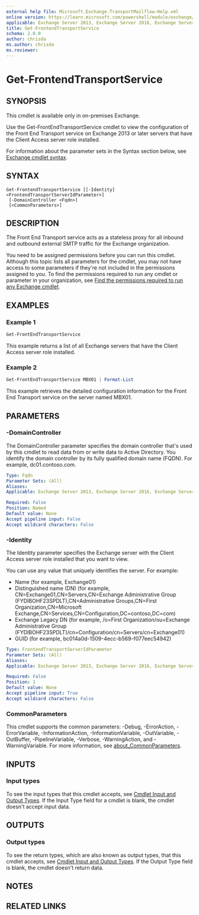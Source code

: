 ```yaml
---
external help file: Microsoft.Exchange.TransportMailflow-Help.xml
online version: https://learn.microsoft.com/powershell/module/exchange/get-frontendtransportservice
applicable: Exchange Server 2013, Exchange Server 2016, Exchange Server 2019
title: Get-FrontendTransportService
schema: 2.0.0
author: chrisda
ms.author: chrisda
ms.reviewer:
---
```


# Get-FrontendTransportService

## SYNOPSIS
This cmdlet is available only in on-premises Exchange.

Use the Get-FrontEndTransportService cmdlet to view the configuration of the Front End Transport service on Exchange 2013 or later servers that have the Client Access server role installed.

For information about the parameter sets in the Syntax section below, see [Exchange cmdlet syntax](https://learn.microsoft.com/powershell/exchange/exchange-cmdlet-syntax).

## SYNTAX

```
Get-FrontendTransportService [[-Identity] <FrontendTransportServerIdParameter>]
 [-DomainController <Fqdn>]
 [<CommonParameters>]
```

## DESCRIPTION
The Front End Transport service acts as a stateless proxy for all inbound and outbound external SMTP traffic for the Exchange organization.

You need to be assigned permissions before you can run this cmdlet. Although this topic lists all parameters for the cmdlet, you may not have access to some parameters if they're not included in the permissions assigned to you. To find the permissions required to run any cmdlet or parameter in your organization, see [Find the permissions required to run any Exchange cmdlet](https://learn.microsoft.com/powershell/exchange/find-exchange-cmdlet-permissions).

## EXAMPLES

### Example 1
```powershell
Get-FrontEndTransportService
```

This example returns a list of all Exchange servers that have the Client Access server role installed.

### Example 2
```powershell
Get-FrontEndTransportService MBX01 | Format-List
```

This example retrieves the detailed configuration information for the Front End Transport service on the server named MBX01.

## PARAMETERS

### -DomainController
The DomainController parameter specifies the domain controller that's used by this cmdlet to read data from or write data to Active Directory. You identify the domain controller by its fully qualified domain name (FQDN). For example, dc01.contoso.com.

```yaml
Type: Fqdn
Parameter Sets: (All)
Aliases:
Applicable: Exchange Server 2013, Exchange Server 2016, Exchange Server 2019

Required: False
Position: Named
Default value: None
Accept pipeline input: False
Accept wildcard characters: False
```

### -Identity
The Identity parameter specifies the Exchange server with the Client Access server role installed that you want to view.

You can use any value that uniquely identifies the server. For example:

- Name (for example, Exchange01)
- Distinguished name (DN) (for example, CN=Exchange01,CN=Servers,CN=Exchange Administrative Group (FYDIBOHF23SPDLT),CN=Administrative Groups,CN=First Organization,CN=Microsoft Exchange,CN=Services,CN=Configuration,DC=contoso,DC=com)
- Exchange Legacy DN (for example, /o=First Organization/ou=Exchange Administrative Group (FYDIBOHF23SPDLT)/cn=Configuration/cn=Servers/cn=Exchange01)
- GUID (for example, bc014a0d-1509-4ecc-b569-f077eec54942)

```yaml
Type: FrontendTransportServerIdParameter
Parameter Sets: (All)
Aliases:
Applicable: Exchange Server 2013, Exchange Server 2016, Exchange Server 2019

Required: False
Position: 1
Default value: None
Accept pipeline input: True
Accept wildcard characters: False
```

### CommonParameters
This cmdlet supports the common parameters: -Debug, -ErrorAction, -ErrorVariable, -InformationAction, -InformationVariable, -OutVariable, -OutBuffer, -PipelineVariable, -Verbose, -WarningAction, and -WarningVariable. For more information, see [about_CommonParameters](https://go.microsoft.com/fwlink/p/?LinkID=113216).

## INPUTS

### Input types
To see the input types that this cmdlet accepts, see [Cmdlet Input and Output Types](https://go.microsoft.com/fwlink/p/?linkId=616387). If the Input Type field for a cmdlet is blank, the cmdlet doesn't accept input data.

## OUTPUTS

### Output types
To see the return types, which are also known as output types, that this cmdlet accepts, see [Cmdlet Input and Output Types](https://go.microsoft.com/fwlink/p/?linkId=616387). If the Output Type field is blank, the cmdlet doesn't return data.

## NOTES

## RELATED LINKS
